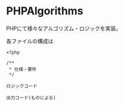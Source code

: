 # PHPAlgorithms

PHPにて様々なアルゴリズム・ロジックを実装。

各ファイルの構成は
```
<?php

/**
 * 仕様・要件
 */
 
ロジックコード

出力コード(ものによる)
```

